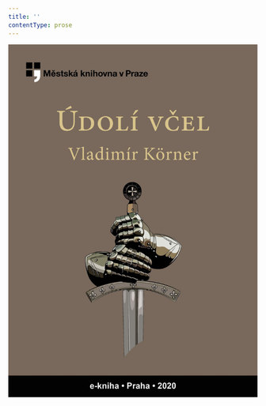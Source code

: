 ```yaml
---
title: ''
contentType: prose
---
```


<section>

![obalka_udoli_vcel.jpg](./resources/obalka_udoli_vcel_fmt.png)

</section>
